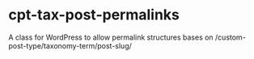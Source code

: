 cpt-tax-post-permalinks
=======================

A class for WordPress to allow permalink structures bases on /custom-post-type/taxonomy-term/post-slug/
